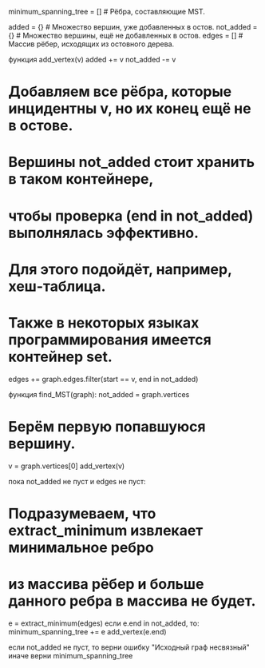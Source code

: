 minimum_spanning_tree = []   # Рёбра, составляющие MST.

added = {}          # Множество вершин, уже добавленных в остов.
not_added = {}      # Множество вершины, ещё не добавленных в остов.
edges = []          # Массив рёбер, исходящих из остовного дерева.

функция add_vertex(v)
added += v
not_added -= v
# Добавляем все рёбра, которые инцидентны v, но их конец ещё не в остове.
#
# Вершины not_added стоит хранить в таком контейнере,
# чтобы проверка (end in not_added) выполнялась эффективно.
#
# Для этого подойдёт, например, хеш-таблица.
# Также в некоторых языках программирования имеется контейнер set.
edges += graph.edges.filter(start == v, end in not_added)


функция find_MST(graph):
not_added = graph.vertices

# Берём первую попавшуюся вершину.
v = graph.vertices[0]
add_vertex(v)

пока not_added не пуст и edges не пуст:
# Подразумеваем, что extract_minimum извлекает минимальное ребро
# из массива рёбер и больше данного ребра в массива не будет.
e = extract_minimum(edges)
если e.end in not_added, то:
minimum_spanning_tree += e
add_vertex(e.end)

если not_added не пуст, то
верни ошибку "Исходный граф несвязный"
иначе
верни minimum_spanning_tree